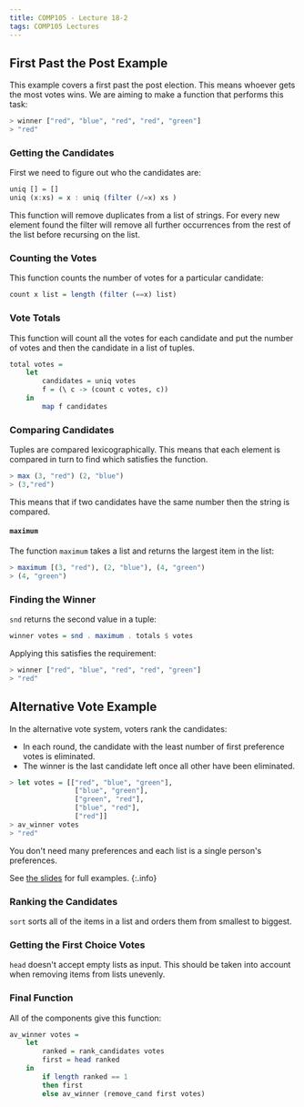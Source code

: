 ```yaml
---
title: COMP105 - Lecture 18-2
tags: COMP105 Lectures
---
```

## First Past the Post Example
This example covers a first past the post election. This means whoever gets the most votes wins. We are aiming to make a function that performs this task:

```haskell
> winner ["red", "blue", "red", "red", "green"]
> "red"
```

### Getting the Candidates
First we need to figure out who the candidates are:

```haskell
uniq [] = []
uniq (x:xs) = x : uniq (filter (/=x) xs )
```

This function will remove duplicates from a list of strings. For every new element found the filter will remove all further occurrences from the rest of the list before recursing on the list.

### Counting the Votes
This function counts the number of votes for a particular  candidate:

```haskell
count x list = length (filter (==x) list)
```

### Vote Totals
This function will count all the votes for each candidate and put the number of votes and then the candidate in a list of tuples.

```haskell
total votes = 
	let
		candidates = uniq votes
		f = (\ c -> (count c votes, c))
	in
		map f candidates
```

### Comparing Candidates
Tuples are compared lexicographically. This means that each element is compared in turn to find which satisfies the function.

```haskell
> max (3, "red") (2, "blue")
> (3,"red")
```

This means that if two candidates have the same number then the string is compared.

#### `maximum`
The function `maximum` takes a list and returns the largest item in the list:

```haskell
> maximum [(3, "red"), (2, "blue"), (4, "green")
> (4, "green")
```

### Finding the Winner
`snd` returns the second value in a tuple:

```haskell
winner votes = snd . maximum . totals $ votes
```

Applying this satisfies the requirement:

```haskell
> winner ["red", "blue", "red", "red", "green"]
> "red"
```

## Alternative Vote Example
In the alternative vote system, voters rank the candidates:

* In each round, the candidate with the least number of first preference votes is eliminated.
* The winner is the last candidate left once all other have been eliminated.

```haskell
> let votes = [["red", "blue", "green"],
				["blue", "green"],
				["green", "red"],
				["blue", "red"],
				["red"]]
> av_winner votes
> "red"
```

You don't need many preferences and each list is a single person's preferences.

See [the slides]({{site.baseurl}}/assets/comp105/lectures/2020-11-19-2.pdf) for full examples.
{:.info}

### Ranking the Candidates
`sort` sorts all of the items in a list and orders them from smallest to biggest.

### Getting the First Choice Votes
`head` doesn't accept empty lists as input. This should be taken into account when removing items from lists unevenly.

### Final Function
All of the components give this function:

```haskell
av_winner votes =
	let
		ranked = rank_candidates votes
		first = head ranked
	in
		if length ranked == 1
		then first
		else av_winner (remove_cand first votes)
```
